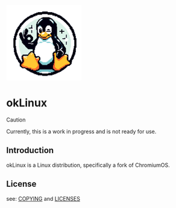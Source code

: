 <img src="Documentation/images/okLinux.png" width="200">

# okLinux

> [!CAUTION]
> Currently, this is a work in progress and is not ready for use.

## Introduction

okLinux is a Linux distribution, specifically a fork of ChromiumOS. 

## License
see: [COPYING](COPYING) and [LICENSES](LICENSES)
